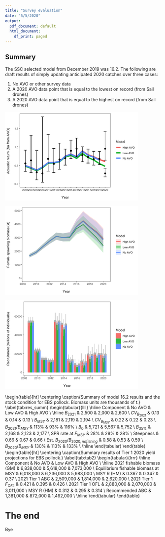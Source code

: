 ```yaml
---
title: "Survey evaluation"
date: "5/5/2020"
output:
  pdf_document: default
  html_document:
    df_print: paged
---
```





## Summary
The SSC selected model from December 2019 was 16.2. The following are 
draft results of simply updating anticipated 2020 catches over three cases:     
1.  No AVO or other survey data     
2.  A 2020 AVO data point that is equal to the lowest on record (from Sail drones)     
3.  A 2020 AVO data point that is equal to the highest on record (from Sail drones)     

![plot of chunk fig1](figure/fig1-1.png)

![plot of chunk fig2](figure/fig2-1.png)

![plot of chunk fig3](figure/fig3-1.png)

\begin{table}[ht]
\centering
\caption{Summary of model 16.2 results and the stock condition for EBS pollock. Biomass units are thousands of t.} 
\label{tab:res_summ}
\begin{tabular}{llll}
  \hline
Component & No AVO & Low AVO & High AVO \\ 
  \hline
${B}_{2021}$ & 2,500 & 2,000 & 2,600 \\ 
  $CV_{B_{2021}}$ & 0.13 & 0.14 & 0.13 \\ 
  $B_{MSY}$ & 2,181 & 2,119 & 2,194 \\ 
  $CV_{B_{MSY}}$ & 0.22 & 0.22 & 0.23 \\ 
  ${B}_{2021}/B_{MSY}$ & 113\% & 93\% & 116\% \\ 
  $B_0$ & 5,721 & 5,567 & 5,752 \\ 
  $B_{35\%}$ & 2,168 & 2,123 & 2,177 \\ 
  SPR rate at $F_{MSY}$ & 28\% & 28\% & 28\% \\ 
  Steepness & 0.66 & 0.67 & 0.66 \\ 
  Est. $B_{2020} / B_{2020,no fishing}$ & 0.58 & 0.53 & 0.59 \\ 
  $B_{2020} / B_{MSY}$ & 130\% & 113\% & 133\% \\ 
   \hline
\end{tabular}
\end{table}
\begin{table}[ht]
\centering
\caption{Summary results of Tier 1 2020 yield projections for EBS pollock.} 
\label{tab:tab2}
\begin{tabular}{lrrr}
  \hline
Component & No AVO & Low AVO & High AVO \\ 
  \hline
2021 fishable biomass (GM) & 6,838,000 & 5,618,000 & 7,073,000 \\ 
  Equilibrium fishable biomass at MSY & 6,018,000 & 6,236,000 & 5,983,000 \\ 
  MSY R (HM) & 0.367 & 0.347 & 0.37 \\ 
  2021 Tier 1 ABC & 2,509,000 & 1,814,000 & 2,620,000 \\ 
  2021 Tier 1 $F_{OFL}$ & 0.421 & 0.395 & 0.426 \\ 
  2021 Tier 1 OFL & 2,880,000 & 2,070,000 & 3,011,000 \\ 
  MSY R (HM) & 0.312 & 0.295 & 0.314 \\ 
  Recommended ABC & 1,381,000 & 872,000 & 1,492,000 \\ 
   \hline
\end{tabular}
\end{table}

# The end
Bye
